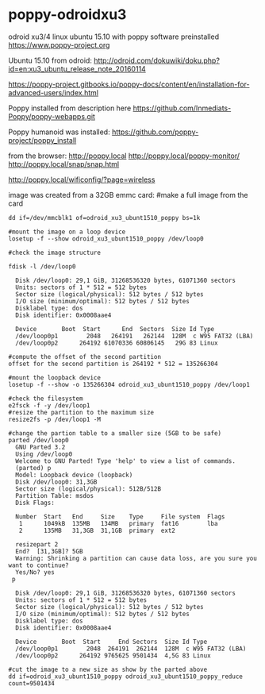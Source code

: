 # poppy-odroidxu3
odroid xu3/4 linux ubuntu 15.10 with poppy software preinstalled https://www.poppy-project.org

Ubuntu 15.10 from odroid:
http://odroid.com/dokuwiki/doku.php?id=en:xu3_ubuntu_release_note_20160114

https://poppy-project.gitbooks.io/poppy-docs/content/en/installation-for-advanced-users/index.html

Poppy installed from description here
https://github.com/Inmediats-Poppy/poppy-webapps.git

Poppy humanoid was installed:
https://github.com/poppy-project/poppy_install

from the browser:
http://poppy.local
http://poppy.local/poppy-monitor/
http://poppy.local/snap/snap.html

http://poppy.local/wificonfig/?page=wireless

image was created from a 32GB emmc card:
#make a full image from the card
```
dd if=/dev/mmcblk1 of=odroid_xu3_ubunt1510_poppy bs=1k

#mount the image on a loop device
losetup -f --show odroid_xu3_ubunt1510_poppy /dev/loop0

#check the image structure

fdisk -l /dev/loop0 

  Disk /dev/loop0: 29,1 GiB, 31268536320 bytes, 61071360 sectors
  Units: sectors of 1 * 512 = 512 bytes
  Sector size (logical/physical): 512 bytes / 512 bytes
  I/O size (minimum/optimal): 512 bytes / 512 bytes
  Disklabel type: dos
  Disk identifier: 0x0008aae4

  Device       Boot  Start      End  Sectors  Size Id Type
  /dev/loop0p1        2048   264191   262144  128M  c W95 FAT32 (LBA)
  /dev/loop0p2      264192 61070336 60806145   29G 83 Linux
  
#compute the offset of the second partition 
offset for the second partition is 264192 * 512 = 135266304

#mount the loopback device
losetup -f --show -o 135266304 odroid_xu3_ubunt1510_poppy /dev/loop1

#check the filesystem
e2fsck -f -y /dev/loop1
#resize the partition to the maximum size
resize2fs -p /dev/loop1 -M

#change the partion table to a smaller size (5GB to be safe)
parted /dev/loop0 
  GNU Parted 3.2
  Using /dev/loop0
  Welcome to GNU Parted! Type 'help' to view a list of commands.
  (parted) p                                                                
  Model: Loopback device (loopback)
  Disk /dev/loop0: 31,3GB
  Sector size (logical/physical): 512B/512B
  Partition Table: msdos
  Disk Flags: 

  Number  Start   End     Size    Type     File system  Flags
   1      1049kB  135MB   134MB   primary  fat16        lba
   2      135MB   31,3GB  31,1GB  primary  ext2

  resizepart 2                                                     
  End?  [31,3GB]? 5GB                                                       
  Warning: Shrinking a partition can cause data loss, are you sure you want to continue?
  Yes/No? yes   
 p

  Disk /dev/loop0: 29,1 GiB, 31268536320 bytes, 61071360 sectors
  Units: sectors of 1 * 512 = 512 bytes
  Sector size (logical/physical): 512 bytes / 512 bytes
  I/O size (minimum/optimal): 512 bytes / 512 bytes
  Disklabel type: dos
  Disk identifier: 0x0008aae4

  Device       Boot  Start     End Sectors  Size Id Type
  /dev/loop0p1        2048  264191  262144  128M  c W95 FAT32 (LBA)
  /dev/loop0p2      264192 9765625 9501434  4,5G 83 Linux

#cut the image to a new size as show by the parted above
dd if=odroid_xu3_ubunt1510_poppy odroid_xu3_ubunt1510_poppy_reduce count=9501434
```

 
